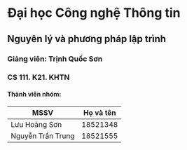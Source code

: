 # Đại học Công nghệ Thông tin

## Nguyên lý và phương pháp lập trình

### Giảng viên: Trịnh Quốc Sơn

### CS 111. K21. KHTN

#### Thành viên nhóm: 	

| MSSV              | Họ và tên |
|-------------------|-----------|
| Lưu Hoàng Sơn     | 18521348  |
| Nguyễn Trần Trung | 18521555  |
